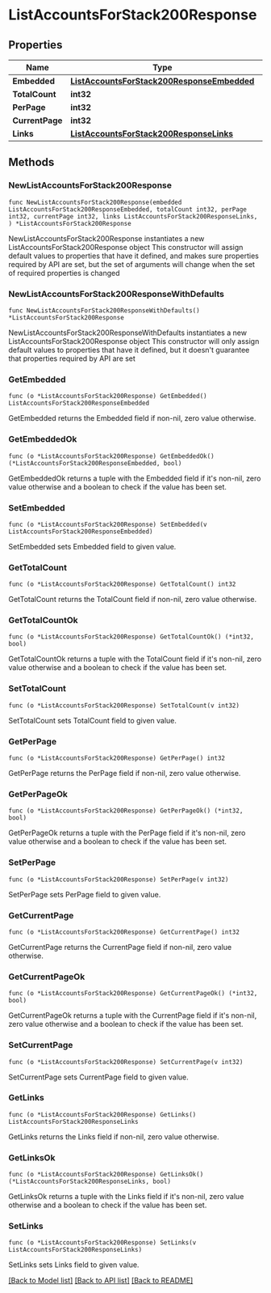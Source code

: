 # ListAccountsForStack200Response

## Properties

Name | Type | Description | Notes
------------ | ------------- | ------------- | -------------
**Embedded** | [**ListAccountsForStack200ResponseEmbedded**](ListAccountsForStack200ResponseEmbedded.md) |  | 
**TotalCount** | **int32** |  | 
**PerPage** | **int32** |  | 
**CurrentPage** | **int32** |  | 
**Links** | [**ListAccountsForStack200ResponseLinks**](ListAccountsForStack200ResponseLinks.md) |  | 

## Methods

### NewListAccountsForStack200Response

`func NewListAccountsForStack200Response(embedded ListAccountsForStack200ResponseEmbedded, totalCount int32, perPage int32, currentPage int32, links ListAccountsForStack200ResponseLinks, ) *ListAccountsForStack200Response`

NewListAccountsForStack200Response instantiates a new ListAccountsForStack200Response object
This constructor will assign default values to properties that have it defined,
and makes sure properties required by API are set, but the set of arguments
will change when the set of required properties is changed

### NewListAccountsForStack200ResponseWithDefaults

`func NewListAccountsForStack200ResponseWithDefaults() *ListAccountsForStack200Response`

NewListAccountsForStack200ResponseWithDefaults instantiates a new ListAccountsForStack200Response object
This constructor will only assign default values to properties that have it defined,
but it doesn't guarantee that properties required by API are set

### GetEmbedded

`func (o *ListAccountsForStack200Response) GetEmbedded() ListAccountsForStack200ResponseEmbedded`

GetEmbedded returns the Embedded field if non-nil, zero value otherwise.

### GetEmbeddedOk

`func (o *ListAccountsForStack200Response) GetEmbeddedOk() (*ListAccountsForStack200ResponseEmbedded, bool)`

GetEmbeddedOk returns a tuple with the Embedded field if it's non-nil, zero value otherwise
and a boolean to check if the value has been set.

### SetEmbedded

`func (o *ListAccountsForStack200Response) SetEmbedded(v ListAccountsForStack200ResponseEmbedded)`

SetEmbedded sets Embedded field to given value.


### GetTotalCount

`func (o *ListAccountsForStack200Response) GetTotalCount() int32`

GetTotalCount returns the TotalCount field if non-nil, zero value otherwise.

### GetTotalCountOk

`func (o *ListAccountsForStack200Response) GetTotalCountOk() (*int32, bool)`

GetTotalCountOk returns a tuple with the TotalCount field if it's non-nil, zero value otherwise
and a boolean to check if the value has been set.

### SetTotalCount

`func (o *ListAccountsForStack200Response) SetTotalCount(v int32)`

SetTotalCount sets TotalCount field to given value.


### GetPerPage

`func (o *ListAccountsForStack200Response) GetPerPage() int32`

GetPerPage returns the PerPage field if non-nil, zero value otherwise.

### GetPerPageOk

`func (o *ListAccountsForStack200Response) GetPerPageOk() (*int32, bool)`

GetPerPageOk returns a tuple with the PerPage field if it's non-nil, zero value otherwise
and a boolean to check if the value has been set.

### SetPerPage

`func (o *ListAccountsForStack200Response) SetPerPage(v int32)`

SetPerPage sets PerPage field to given value.


### GetCurrentPage

`func (o *ListAccountsForStack200Response) GetCurrentPage() int32`

GetCurrentPage returns the CurrentPage field if non-nil, zero value otherwise.

### GetCurrentPageOk

`func (o *ListAccountsForStack200Response) GetCurrentPageOk() (*int32, bool)`

GetCurrentPageOk returns a tuple with the CurrentPage field if it's non-nil, zero value otherwise
and a boolean to check if the value has been set.

### SetCurrentPage

`func (o *ListAccountsForStack200Response) SetCurrentPage(v int32)`

SetCurrentPage sets CurrentPage field to given value.


### GetLinks

`func (o *ListAccountsForStack200Response) GetLinks() ListAccountsForStack200ResponseLinks`

GetLinks returns the Links field if non-nil, zero value otherwise.

### GetLinksOk

`func (o *ListAccountsForStack200Response) GetLinksOk() (*ListAccountsForStack200ResponseLinks, bool)`

GetLinksOk returns a tuple with the Links field if it's non-nil, zero value otherwise
and a boolean to check if the value has been set.

### SetLinks

`func (o *ListAccountsForStack200Response) SetLinks(v ListAccountsForStack200ResponseLinks)`

SetLinks sets Links field to given value.



[[Back to Model list]](../README.md#documentation-for-models) [[Back to API list]](../README.md#documentation-for-api-endpoints) [[Back to README]](../README.md)


